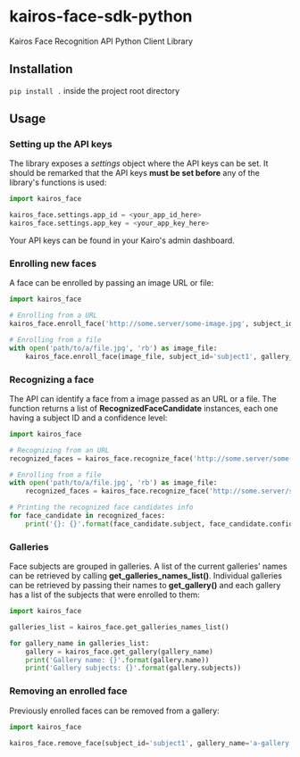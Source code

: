 # kairos-face-sdk-python
Kairos Face Recognition API Python Client Library

## Installation
`pip install .` inside the project root directory

## Usage
### Setting up the API keys
The library exposes a *settings* object where the API keys can be set. It should be remarked that the API keys **must be set before** any of the library's functions is used:

```python
import kairos_face

kairos_face.settings.app_id = <your_app_id_here>
kairos_face.settings.app_key = <your_app_key_here>
```

Your API keys can be found in your Kairo's admin dashboard.

### Enrolling new faces
A face can be enrolled by passing an image URL or file:

```python
import kairos_face

# Enrolling from a URL
kairos_face.enroll_face('http://some.server/some-image.jpg', subject_id='subject1', gallery_name='a-gallery')

# Enrolling from a file
with open('path/to/a/file.jpg', 'rb') as image_file:
    kairos_face.enroll_face(image_file, subject_id='subject1', gallery_name='a-gallery')
```

### Recognizing a face
The API can identify a face from a image passed as an URL or a file. The function returns a list of **RecognizedFaceCandidate** instances, each one having a subject ID and a confidence level:

```python
import kairos_face

# Recognizing from an URL
recognized_faces = kairos_face.recognize_face('http://some.server/some-image.jpg', gallery_name='a-gallery')

# Enrolling from a file
with open('path/to/a/file.jpg', 'rb') as image_file:
    recognized_faces = kairos_face.recognize_face('http://some.server/some-image.jpg', gallery_name='a-gallery')

# Printing the recognized face candidates info
for face_candidate in recognized_faces:
    print('{}: {}'.format(face_candidate.subject, face_candidate.confidence)
```

### Galleries
Face subjects are grouped in galleries. A list of the current galleries' names can be retrieved by calling **get_galleries_names_list()**.
Individual galleries can be retrieved by passing their names to **get_gallery()** and each gallery has a list of the subjects that were enrolled to them:

```python
import kairos_face

galleries_list = kairos_face.get_galleries_names_list()

for gallery_name in galleries_list:
    gallery = kairos_face.get_gallery(gallery_name)
    print('Gallery name: {}'.format(gallery.name))
    print('Gallery subjects: {}'.format(gallery.subjects))
```

### Removing an enrolled face
Previously enrolled faces can be removed from a gallery:

```python
import kairos_face

kairos_face.remove_face(subject_id='subject1', gallery_name='a-gallery')
```
